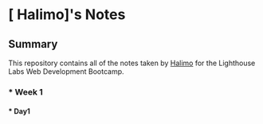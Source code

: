 # [ Halimo]'s Notes
## Summary
This repository contains all of the notes taken by [Halimo](https://github.com/HalimoG) for the Lighthouse Labs Web Development Bootcamp.

### * Week 1
#### * Day1